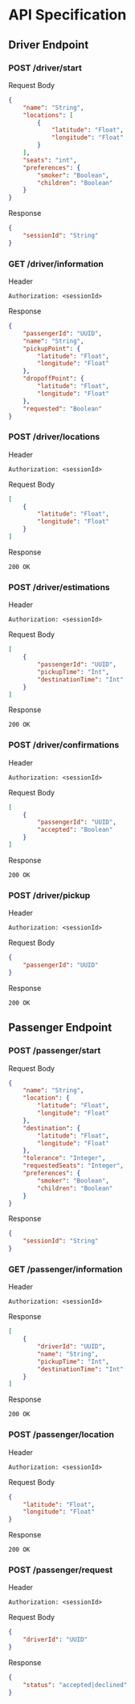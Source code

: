 # API Specification

## Driver Endpoint

### POST /driver/start
Request Body
```json
{
    "name": "String",
    "locations": [
        {
            "latitude": "Float",
            "longitude": "Float"
        }
    ],
    "seats": "int",
    "preferences": {
        "smoker": "Boolean",
        "children": "Boolean"
    }
}
```

Response
```json
{
    "sessionId": "String" 
}
```

### GET /driver/information
Header
```
Authorization: <sessionId>
```

Response
```json
{
    "passengerId": "UUID",
    "name": "String",
    "pickupPoint": {
        "latitude": "Float",
        "longitude": "Float"
    },
    "dropoffPoint": {
        "latitude": "Float",
        "longitude": "Float"
    },
    "requested": "Boolean"
}
```

### POST /driver/locations
Header
```
Authorization: <sessionId>
```
Request Body
```json
[
    {
        "latitude": "Float",
        "longitude": "Float"
    }
]
```
Response
```
200 OK
```

### POST /driver/estimations
Header
```
Authorization: <sessionId>
```
Request Body
```json
[
    {
        "passengerId": "UUID",
        "pickupTime": "Int",
        "destinationTime": "Int"
    }
]
```
Response
```
200 OK
```

### POST /driver/confirmations
Header
```
Authorization: <sessionId>
```
Request Body
```json
[
    {
        "passengerId": "UUID",
        "accepted": "Boolean"
    }
]
```
Response
```
200 OK
```

### POST /driver/pickup
Header
```
Authorization: <sessionId>
```
Request Body
```json
{
    "passengerId": "UUID"
}
```
Response
```
200 OK
```

## Passenger Endpoint
### POST /passenger/start
Request Body
```json
{
    "name": "String",
    "location": {
        "latitude": "Float",
        "longitude": "Float"
    },
    "destination": {
        "latitude": "Float",
        "longitude": "Float"
    },
    "tolerance": "Integer",
    "requestedSeats": "Integer",
    "preferences": {
        "smoker": "Boolean",
        "children": "Boolean"
    }
}
```
Response
```json
{
    "sessionId": "String"
}
```

### GET /passenger/information
Header
```
Authorization: <sessionId>
```
Response
```json
[
    {
        "driverId": "UUID",
        "name": "String",
        "pickupTime": "Int",
        "destinationTime": "Int"
    }
]
```
Response
```
200 OK
```

### POST /passenger/location
Header
```
Authorization: <sessionId>
```
Request Body
```json
{
    "latitude": "Float",
    "longitude": "Float"
}
```
Response
```
200 OK
```

### POST /passenger/request
Header
```
Authorization: <sessionId>
```
Request Body
```json
{
    "driverId": "UUID"
}
```
Response
```json
{
    "status": "accepted|declined"
}
```
